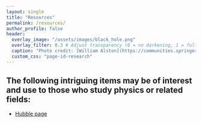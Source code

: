 ```yaml
---
layout: single
title: "Resources"
permalink: /resources/
author_profile: false
header:
  overlay_image: "/assets/images/black_hole.png"
  overlay_filter: 0.3 # Adjust transparency (0 = no darkening, 1 = fully dark)
  caption: "Photo credit: [William Alston](https://communities.springernature.com/posts/x-ray-reverberation-measurements-of-black-hole-mass-and-spin)"
  custom_css: "page-id-research"
---
```


## The following intriguing items may be of interest and use to those who study physics or related fields:
- [Hubble page](https://hubblesite.org/home)

